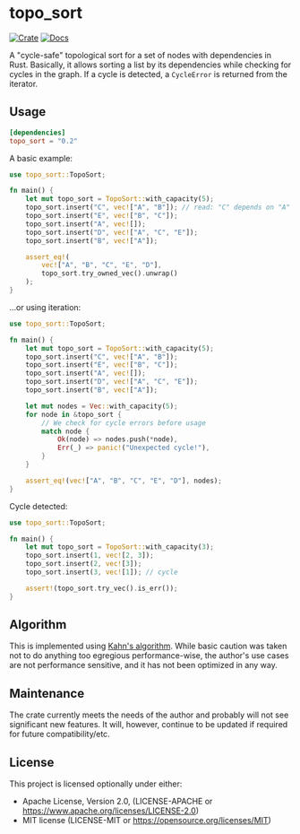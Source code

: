 # topo_sort

[![Crate](https://img.shields.io/crates/v/topo_sort?style=for-the-badge)](https://crates.io/crates/topo_sort)
[![Docs](https://img.shields.io/docsrs/topo_sort?style=for-the-badge)](https://docs.rs/topo_sort)

A "cycle-safe" topological sort for a set of nodes with dependencies in Rust.
Basically, it allows sorting a list by its dependencies while checking for
cycles in the graph. If a cycle is detected, a `CycleError` is returned from the
iterator.

## Usage

```toml
[dependencies]
topo_sort = "0.2"
```

A basic example:

```rust
use topo_sort::TopoSort;

fn main() {
    let mut topo_sort = TopoSort::with_capacity(5);
    topo_sort.insert("C", vec!["A", "B"]); // read: "C" depends on "A" and "B"
    topo_sort.insert("E", vec!["B", "C"]);
    topo_sort.insert("A", vec![]);
    topo_sort.insert("D", vec!["A", "C", "E"]);
    topo_sort.insert("B", vec!["A"]);

    assert_eq!(
        vec!["A", "B", "C", "E", "D"],
        topo_sort.try_owned_vec().unwrap()
    );
}
```

...or using iteration:

```rust
use topo_sort::TopoSort;

fn main() {
    let mut topo_sort = TopoSort::with_capacity(5);
    topo_sort.insert("C", vec!["A", "B"]);
    topo_sort.insert("E", vec!["B", "C"]);
    topo_sort.insert("A", vec![]);
    topo_sort.insert("D", vec!["A", "C", "E"]);
    topo_sort.insert("B", vec!["A"]);

    let mut nodes = Vec::with_capacity(5);
    for node in &topo_sort {
        // We check for cycle errors before usage
        match node {
            Ok(node) => nodes.push(*node),
            Err(_) => panic!("Unexpected cycle!"),
        }
    }

    assert_eq!(vec!["A", "B", "C", "E", "D"], nodes);
}
```

Cycle detected:

```rust
use topo_sort::TopoSort;

fn main() {
    let mut topo_sort = TopoSort::with_capacity(3);
    topo_sort.insert(1, vec![2, 3]);
    topo_sort.insert(2, vec![3]);
    topo_sort.insert(3, vec![1]); // cycle

    assert!(topo_sort.try_vec().is_err());
}
```

## Algorithm

This is implemented
using [Kahn's algorithm](https://en.wikipedia.org/wiki/Topological_sorting).
While basic caution was taken not to do anything too egregious performance-wise,
the author's use cases are not performance sensitive, and it has not been
optimized in any way.

## Maintenance

The crate currently meets the needs of the author and probably will not see
significant new features. It will, however, continue to be updated if required
for future compatibility/etc.

## License

This project is licensed optionally under either:

* Apache License, Version 2.0, (LICENSE-APACHE
  or https://www.apache.org/licenses/LICENSE-2.0)
* MIT license (LICENSE-MIT or https://opensource.org/licenses/MIT)
